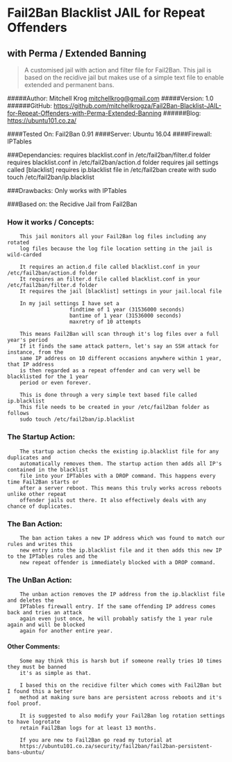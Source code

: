 # Fail2Ban Blacklist JAIL for Repeat Offenders
## with Perma / Extended Banning

>A customised jail with action and filter file for Fail2Ban. 
This jail is based on the recidive jail but makes use of a simple 
text file to enable extended and permanent bans.

#####Author: Mitchell Krog <mitchellkrog@gmail.com>
#####Version: 1.0
######GitHub: https://github.com/mitchellkrogza/Fail2Ban-Blacklist-JAIL-for-Repeat-Offenders-with-Perma-Extended-Banning
######Blog: https://ubuntu101.co.za/

####Tested On: 
				Fail2Ban 0.91
####Server: 
				Ubuntu 16.04
####Firewall: 
				IPTables

###Dependancies: 
				requires blacklist.conf in /etc/fail2ban/filter.d folder
				requires blacklist.conf in /etc/fail2ban/action.d folder
				requires jail settings called [blacklist]
				requires ip.blacklist file in /etc/fail2ban
				create with sudo touch /etc/fail2ban/ip.blacklist

###Drawbacks: 
 				Only works with IPTables
 
###Based on: 
 				the Recidive Jail from Fail2Ban
 				
### How it works / Concepts:
		This jail monitors all your Fail2Ban log files including any rotated
		log files because the log file location setting in the jail is wild-carded
		
		It requires an action.d file called blacklist.conf in your /etc/fail2ban/action.d folder
		It requires an filter.d file called blacklist.conf in your /etc/fail2ban/filter.d folder
		It requires the jail [blacklist] settings in your jail.local file
		
		In my jail settings I have set a
						findtime of 1 year (31536000 seconds)
						bantime of 1 year (31536000 seconds)
						maxretry of 10 attempts
						
		This means Fail2Ban will scan through it's log files over a full year's period
		If it finds the same attack pattern, let's say an SSH attack for instance, from the
		same IP address on 10 different occasions anywhere within 1 year, that IP address 
		is then regarded as a repeat offender and can very well be blacklisted for the 1 year 
		period or even forever.
		
		This is done through a very simple text based file called ip.blacklist
		This file needs to be created in your /etc/fail2ban folder as follows
		sudo touch /etc/fail2ban/ip.blacklist

### The Startup Action:		
		The startup action checks the existing ip.blacklist file for any duplicates and
		automatically removes them. The startup action then adds all IP's contained in the blacklist
		file into your IPTables with a DROP command. This happens every time Fail2Ban starts or
		after a server reboot. This means this truly works across reboots unlike other repeat 
		offender jails out there. It also effectively deals with any chance of duplicates.

### The Ban Action:		
		The ban action takes a new IP address which was found to match our rules and writes this
		new entry into the ip.blacklist file and it then adds this new IP to the IPTables rules and the
		new repeat offender is immediately blocked with a DROP command.
		
### The UnBan Action:
		The unban action removes the IP address from the ip.blacklist file and deletes the 
		IPTables firewall entry. If the same offending IP address comes back and tries an attack
		again even just once, he will probably satisfy the 1 year rule again and will be blocked 
		again for another entire year.
		
#### Other Comments:
		Some may think this is harsh but if someone really tries 10 times they must be banned
		it's as simple as that.
		
		I based this on the recidive filter which comes with Fail2Ban but I found this a better
		method at making sure bans are persistent across reboots and it's fool proof.
		
		It is suggested to also modify your Fail2Ban log rotation settings to have logrotate
		retain Fail2Ban logs for at least 13 months.
		
		If you are new to Fail2Ban go read my tutorial at
		https://ubuntu101.co.za/security/fail2ban/fail2ban-persistent-bans-ubuntu/
		
		
